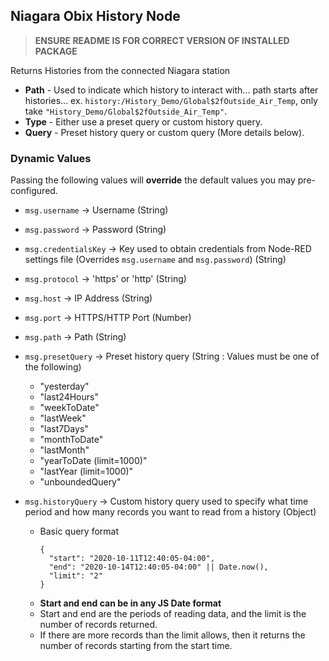 ## Niagara Obix History Node

> **ENSURE README IS FOR CORRECT VERSION OF INSTALLED PACKAGE**

Returns Histories from the connected Niagara station

- **Path** - Used to indicate which history to interact with... path starts after histories... ex. `history:/History_Demo/Global$2fOutside_Air_Temp`, only take `"History_Demo/Global$2fOutside_Air_Temp"`.
- **Type** - Either use a preset query or custom history query.
- **Query** - Preset history query or custom query (More details below).

### Dynamic Values

Passing the following values will **override** the default values you may pre-configured.

- `msg.username` -> Username (String)
- `msg.password` -> Password (String)
- `msg.credentialsKey` -> Key used to obtain credentials from Node-RED settings file (Overrides `msg.username` and `msg.password`) (String)
- `msg.protocol` -> 'https' or 'http' (String)
- `msg.host` -> IP Address (String)
- `msg.port` -> HTTPS/HTTP Port (Number)
- `msg.path` -> Path (String)
- `msg.presetQuery` -> Preset history query (String : Values must be one of the following)

  - "yesterday"
  - "last24Hours"
  - "weekToDate"
  - "lastWeek"
  - "last7Days"
  - "monthToDate"
  - "lastMonth"
  - "yearToDate (limit=1000)"
  - "lastYear (limit=1000)"
  - "unboundedQuery"

- `msg.historyQuery` -> Custom history query used to specify what time period and how many records you want to read from a history (Object)
  - Basic query format
    ```
    {
      "start": "2020-10-11T12:40:05-04:00",
      "end": "2020-10-14T12:40:05-04:00" || Date.now(),
      "limit": "2"
    }
    ```
  - **Start and end can be in any JS Date format**
  - Start and end are the periods of reading data, and the limit is the number of records returned.
  - If there are more records than the limit allows, then it returns the number of records starting from the start time.
